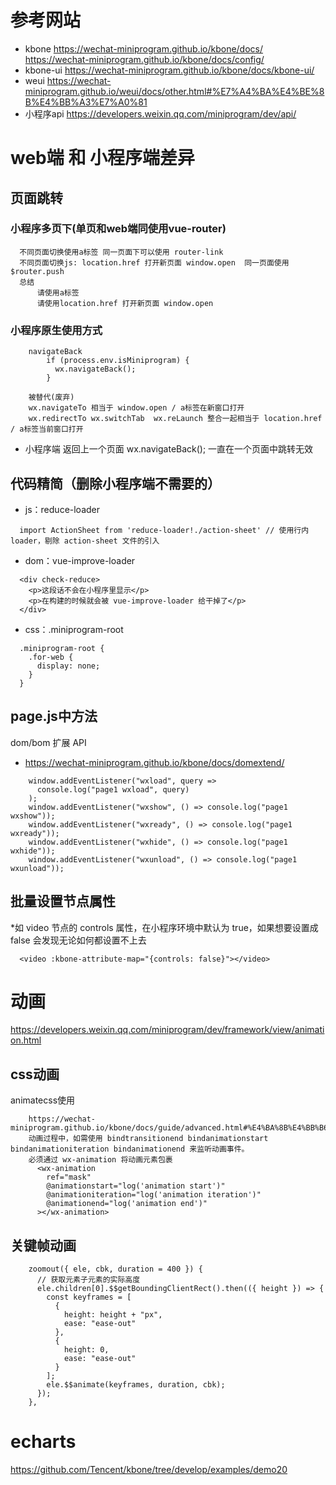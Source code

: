 # 参考网站
* kbone
https://wechat-miniprogram.github.io/kbone/docs/
https://wechat-miniprogram.github.io/kbone/docs/config/
* kbone-ui
https://wechat-miniprogram.github.io/kbone/docs/kbone-ui/
* weui
https://wechat-miniprogram.github.io/weui/docs/other.html#%E7%A4%BA%E4%BE%8B%E4%BB%A3%E7%A0%81
* 小程序api
https://developers.weixin.qq.com/miniprogram/dev/api/

# web端 和 小程序端差异
## 页面跳转
### 小程序多页下(单页和web端同使用vue-router)
```
  不同页面切换使用a标签 同一页面下可以使用 router-link
  不同页面切换js: location.href 打开新页面 window.open  同一页面使用 $router.push
  总结
      请使用a标签
      请使用location.href 打开新页面 window.open

```
### 小程序原生使用方式
```
    navigateBack
        if (process.env.isMiniprogram) {
          wx.navigateBack();
        }

    被替代(废弃)
    wx.navigateTo 相当于 window.open / a标签在新窗口打开
    wx.redirectTo wx.switchTab  wx.reLaunch 整合一起相当于 location.href / a标签当前窗口打开
```

* 小程序端 返回上一个页面  wx.navigateBack(); 一直在一个页面中跳转无效
## 代码精简（删除小程序端不需要的）
* js：reduce-loader
```
  import ActionSheet from 'reduce-loader!./action-sheet' // 使用行内 loader，剔除 action-sheet 文件的引入
```
* dom：vue-improve-loader
```
  <div check-reduce>
    <p>这段话不会在小程序里显示</p>
    <p>在构建的时候就会被 vue-improve-loader 给干掉了</p>
  </div>
```
* css：.miniprogram-root
```
  .miniprogram-root {
    .for-web {
      display: none;
    }
  }
```
## page.js中方法
dom/bom 扩展 API
* https://wechat-miniprogram.github.io/kbone/docs/domextend/
```
    window.addEventListener("wxload", query =>
      console.log("page1 wxload", query)
    );
    window.addEventListener("wxshow", () => console.log("page1 wxshow"));
    window.addEventListener("wxready", () => console.log("page1 wxready"));
    window.addEventListener("wxhide", () => console.log("page1 wxhide"));
    window.addEventListener("wxunload", () => console.log("page1 wxunload"));
```
## 批量设置节点属性
*如 video 节点的 controls 属性，在小程序环境中默认为 true，如果想要设置成 false 会发现无论如何都设置不上去
```
  <video :kbone-attribute-map="{controls: false}"></video>
```



# 动画
https://developers.weixin.qq.com/miniprogram/dev/framework/view/animation.html
## css动画
animatecss使用
```
    https://wechat-miniprogram.github.io/kbone/docs/guide/advanced.html#%E4%BA%8B%E4%BB%B6%E7%B3%BB%E7%BB%9F%E6%89%A9%E5%B1%95
    动画过程中，如需使用 bindtransitionend bindanimationstart bindanimationiteration bindanimationend 来监听动画事件。
    必须通过 wx-animation 将动画元素包裹
      <wx-animation
        ref="mask"
        @animationstart="log('animation start')"
        @animationiteration="log('animation iteration')"
        @animationend="log('animation end')"
      ></wx-animation>
```
## 关键帧动画
```
    zoomout({ ele, cbk, duration = 400 }) {
      // 获取元素子元素的实际高度
      ele.children[0].$$getBoundingClientRect().then(({ height }) => {
        const keyframes = [
          {
            height: height + "px",
            ease: "ease-out"
          },
          {
            height: 0,
            ease: "ease-out"
          }
        ];
        ele.$$animate(keyframes, duration, cbk);
      });
    },
```

# echarts
https://github.com/Tencent/kbone/tree/develop/examples/demo20

